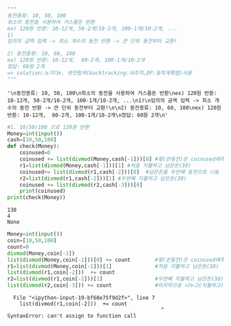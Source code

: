 ```python
"""
동전종류: 10, 50, 100
최소의 동전을 사용하여 거스름돈 반환
ex) 120원 반환: 10-12개, 50-2개/10-2개, 100-1개/10-2개, ...
1)
임의의 금액 입력 -> 최소 개수의 동전 반환 -> 큰 단위 동전부터 교환!

2) 동전종류: 10, 60, 100
ex) 120원 반환: 10-12개,  60-2개, 100-1개/10-2개
정답: 60원 2개
=> solution:노가다x, 완전탐색(backtracking:되추적,DP:동적계획법)사용
"""
```




    '\n동전종류: 10, 50, 100\n최소의 동전을 사용하여 거스름돈 반환\nex) 120원 반환: 10-12개, 50-2개/10-2개, 100-1개/10-2개, ...\n1)\n임의의 금액 입력 -> 최소 개수의 동전 반환 -> 큰 단위 동전부터 교환!\n\n2) 동전종류: 10, 60, 100\nex) 120원 반환: 10-12개,  60-2개, 100-1개/10-2개\n정답: 60원 2개\n'




```python
#1. 10/50/100 으로 120원 반환
Money=int(input())
cash=[10,50,100]
def check(Money):
    coinused=0
    coinused += list(divmod(Money,cash[-1]))[0] #몫(쓴동전)은 coinused에추가
    r1=list(divmod(Money,cash[-1]))[1] #처음 지불하고 남은돈(30)
    coinused+= list(divmod(r1,cash[-2]))[0]  #남은돈을 두번째 동전으로 나눔
    r2=list(divmod(r1,cash[-2]))[1] #두번째 지불하고 남은돈(30)
    coinused += list(divmod(r2,cash[-3]))[0] 
    print(coinused)
print(check(Money))     
```

    130
    4
    None
    


```python
Money=int(input())
coin=[10,50,100]
count=0
divmod(Money,coin[-1])
list(divmod(Money,coin[-1]))[0] += count        #몫(쓴동전)은 coinused에추가
r1=list(divmod(Money,coin[-1]))[1]              #처음 지불하고 남은돈(30)
list(divmod(r1,coin[-2]))  += count           
r2=list(divmod(r1,coin[-2]))[1]                 #두번째 지불하고 남은돈(30)
list(divmod(r2,coin[-3])) += count              #마지막으로 나누고(지불하고) 몫,나머지
```


      File "<ipython-input-19-bf68e75f9d2f>", line 7
        list(divmod(r1,coin[-2]))  += count
                                                      ^
    SyntaxError: can't assign to function call
    



```python

```
